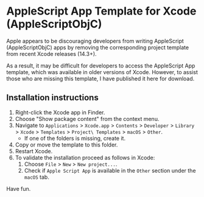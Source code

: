 # AppleScript App Template for Xcode (AppleScriptObjC)

Apple appears to be discouraging developers from writing AppleScript (AppleScriptObjC) apps by removing the corresponding project template from recent Xcode releases (14.3+).

As a result, it may be difficult for developers to access the AppleScript App template, which was available in older versions of Xcode. However, to assist those who are missing this template, I have published it here for download.

## Installation instructions

1. Right-click the Xcode app in Finder.
2. Choose "Show package content" from the context menu.
3. Navigate to `Applications` > `Xcode.app` > `Contents` > `Developer` > `Library` > `Xcode` > `Templates` > `Project\ Templates` > `macOS` > `Other`.
	- If one of the folders is missing, create it.
4. Copy or move the template to this folder.
5. Restart Xcode.
6. To validate the installation proceed as follows in Xcode:
	1. Choose `File` > `New` > `New project...`.
	2. Check if `Apple Script App` is available in the `Other` section under the `macOS` tab.

Have fun.